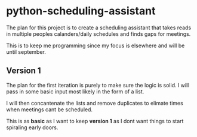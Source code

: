 # python-scheduling-assistant

The plan for this project is to create a scheduling assistant that takes reads in multiple peoples calanders/daily schedules and finds gaps for meetings.

This is to keep me programming since my focus is elsewhere and will be until september.

## Version 1

The plan for the first iteration is purely to make sure the logic is solid. I will pass in some basic input most likely in the form of a list.

I will then concantenate the lists and remove duplicates to elimate times when meetings cant be scheduled.

This is as **basic** as I want to keep **version 1** as I dont want things to start spiraling early doors.


